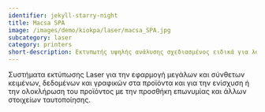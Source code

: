 ```yaml
---
identifier: jekyll-starry-night
title: Macsa SPA
image: /images/demo/kiokpa/laser/macsa_SPA.jpg
subcategory: laser
category: printers
short-description: Εκτυπωτής υψηλής ανάλυσης σχεδιασμένος ειδικά για λογότυπα, barcodes, γραμμικούς κώδικες κ.α
---
```





Συστήματα εκτύπωσης Laser για την εφαρμογή μεγάλων και σύνθετων κειμένων, δεδομένων και γραφικών στα προϊόντα και για την ενίσχυση ή την ολοκλήρωση του προϊόντος με την προσθήκη επωνυμίας και άλλων στοιχείων ταυτοποίησης.




